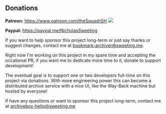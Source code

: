 ## Donations

**Patreon:** https://www.patreon.com/theSquashSH [![](https://img.shields.io/badge/Donate-Patreon-%23DD5D76.svg)](https://www.patreon.com/theSquashSH)  

**Paypal:** https://paypal.me/NicholasSweeting
 
If you want to help sponsor this project long-term or just say thanks or suggest changes, contact me at bookmark-archiver@sweeting.me.
  
Right now I'm working on this project in my spare time and accepting the occational PR,
if you want me to dedicate more time to it, donate to support development!

The eventual goal is to support one or two developers full-time on this project via donations.
With more engineering power this can become a distributed archive service with a nice UI,
like the Way-Back machine but hosted by everyone!

If have any questions or want to sponsor this project long-term, contact me at
archivebox-hello@sweeting.me